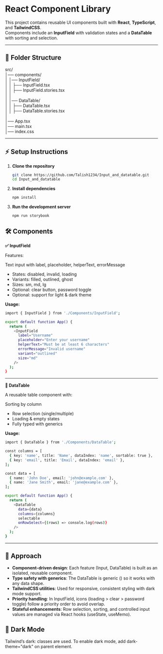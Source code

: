 # React Component Library

This project contains reusable UI components built with **React**, **TypeScript**, and **TailwindCSS**.  
Components include an **InputField** with validation states and a **DataTable** with sorting and selection.

---

## 📂 Folder Structure
src/ <br>
│── components/ <br>
│ │── InputField/ <br>
│ │ ├── InputField.tsx <br>
│ │ ├── InputField.stories.tsx <br>
│ │ <br>
│ │── DataTable/ <br>
│ │ ├── DataTable.tsx<br>
│ │ ├── DataTable.stories.tsx<br>
│<br>
│── App.tsx <br>
│── main.tsx<br>
│── index.css <br>

---

## ⚡ Setup Instructions

1. **Clone the repository**
   ```bash
   git clone https://github.com/Talish1234/Input_and_datatable.git
   cd Input_and_datatable
   ```
   
2. **Install dependencies**
   ```bash
   npm install
   ```
   
3. **Run the development server**
   ```bash
   npm run storybook
   ```

## 🛠 Components
**✅ InputField**

Features:

Text input with label, placeholder, helperText, errorMessage

- States: disabled, invalid, loading
- Variants: filled, outlined, ghost
- Sizes: sm, md, lg
- Optional: clear button, password toggle
- Optional: support for light & dark theme

**Usage:**
```bash
import { InputField } from './Components/InputField';

export default function App() {
  return (
    <InputField
      label="Username"
      placeholder="Enter your username"
      helperText="Must be at least 6 characters"
      errorMessage="Invalid username"
      variant="outlined"
      size="md"
    />
  );
}

```
---
**🔹 DataTable**

A reusable table component with:

Sorting by column

- Row selection (single/multiple)
- Loading & empty states
- Fully typed with generics
  
**Usage:**
```bash
import { DataTable } from './Components/DataTable';

const columns = [
  { key: 'name', title: 'Name', dataIndex: 'name', sortable: true },
  { key: 'email', title: 'Email', dataIndex: 'email' },
];

const data = [
  { name: 'John Doe', email: 'john@example.com' },
  { name: 'Jane Smith', email: 'jane@example.com' },
];

export default function App() {
  return (
    <DataTable
      data={data}
      columns={columns}
      selectable
      onRowSelect={(rows) => console.log(rows)}
    />
  );
}

```
---

## 🧠 Approach

- **Component-driven design**: Each feature (Input, DataTable) is built as an isolated, reusable component.
- **Type safety with generics**: The DataTable is generic (<T>) so it works with any data shape.
- **TailwindCSS utilities**: Used for responsive, consistent styling with dark mode support.
- **Priority handling**: In InputField, icons (loading > clear > password toggle) follow a priority order to avoid overlap.
- **Stateful enhancements**: Row selection, sorting, and controlled input values are managed via React hooks (useState, useMemo).

## 🌙 Dark Mode

Tailwind’s dark: classes are used. To enable dark mode, add dark-theme="dark" on parent element.
